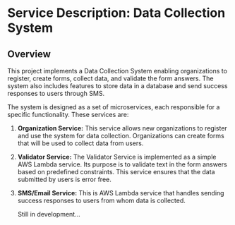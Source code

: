 # Service Description: Data Collection System

## Overview
This project implements a Data Collection System enabling organizations to register, create forms, collect data, and validate the form answers. The system also includes features to store data in a database and send success responses to users through SMS.

The system is designed as a set of microservices, each responsible for a specific functionality. These services are:

1. **Organization Service:** This service allows new organizations to register and use the system for data collection. Organizations can create forms that will be used to collect data from users.

2. **Validator Service:** The Validator Service is implemented as a simple AWS Lambda service. Its purpose is to validate text in the form answers based on predefined constraints. This service ensures that the data submitted by users is error free.

4. **SMS/Email Service:** This is AWS Lambda service that handles sending success responses to users from whom data is collected.


   Still in development...
